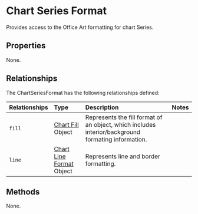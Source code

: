# Chart Series Format
Provides access to the Office Art formatting for chart Series.

## Properties
None.

## Relationships
The ChartSeriesFormat has the following relationships defined:

| Relationships    | Type    |Description|Notes |
|:-----------------|:--------|:----------|:-----|
| `fill`          |[Chart Fill](chartFill.md) Object | Represents the fill format of an object, which includes interior/background formating information. 
| `line`          |[Chart Line Format](chartLineFormat.md) Object | Represents line and border formatting.


## Methods
None.